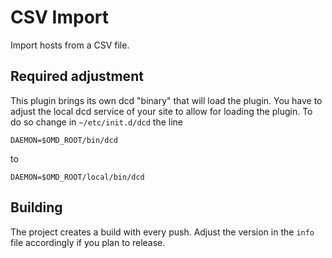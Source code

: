 # CSV Import

Import hosts from a CSV file.

## Required adjustment

This plugin brings its own dcd "binary" that will load the plugin.
You have to adjust the local dcd service of your site to allow for loading the plugin.
To do so change in `~/etc/init.d/dcd` the line

```
DAEMON=$OMD_ROOT/bin/dcd
```

to

```
DAEMON=$OMD_ROOT/local/bin/dcd
```


## Building

The project creates a build with every push.
Adjust the version in the `info` file accordingly if you plan to release.